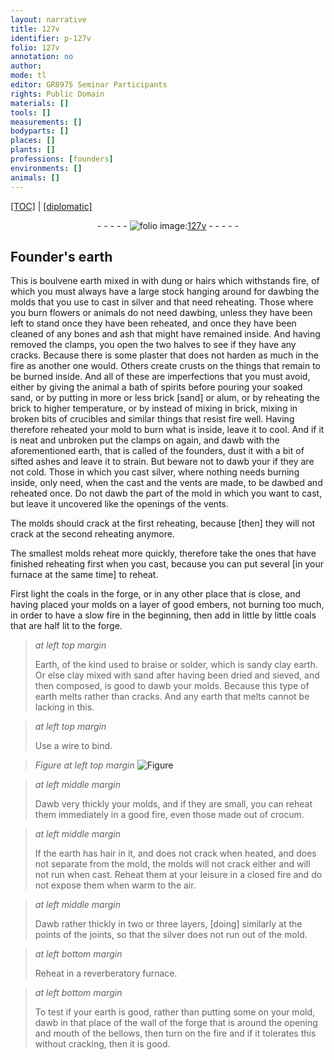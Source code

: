 ```yaml
---
layout: narrative
title: 127v
identifier: p-127v
folio: 127v
annotation: no
author:
mode: tl
editor: GR8975 Seminar Participants
rights: Public Domain
materials: []
tools: []
measurements: []
bodyparts: []
places: []
plants: []
professions: [founders]
environments: []
animals: []
---
```


<p><a href="{{ site.baseurl }}/translation/">[TOC]</a> | <a href="{{ site.baseurl }}/_texts/p-127v_tc.md/">[diplomatic]</a></p><div class="folio" align="center">- - - - - <a href="http://gallica.bnf.fr/ark:/12148/btv1b10500001g/f260.image" target="_blank"><img src="https://cu-mkp.github.io/2017-workshop-edition/assets/photo-icon.png" alt="folio image: " style="display:inline-block; margin-bottom:-3px;"/>127v</a> - - - - - </div>  
  

## Founder's earth

 
This is boulvene earth mixed in with dung or hairs which withstands fire, of which you must always have a large stock hanging around for dawbing the molds that you use to cast in silver and that need reheating. Those where you burn flowers or animals do not need dawbing, unless they have been left to stand once they have been reheated, and once they have been cleaned of any bones and ash that might have remained inside. And having removed the clamps, you open the two halves to see if they have any cracks. Because there is some plaster that does not harden as much in the fire as another one would. Others create crusts on the things that remain to be burned inside. And all of these are imperfections that you must avoid, either by giving the animal a bath of spirits before pouring your soaked sand, or by putting in more or less brick [sand] or alum, or by reheating the brick to higher temperature, or by instead of mixing in brick, mixing in broken bits of crucibles and similar things that resist fire well. Having therefore reheated your mold to burn what is inside, leave it to cool. And if it is neat and unbroken put the clamps on again, and dawb with the aforementioned earth, that is called of the <span class="pro">founders</span>, dust it with a bit of sifted ashes and leave it to strain. But beware not to dawb your if they are not cold. Those in which you cast silver, where nothing needs burning inside, only need, when the cast and the vents are made, to be dawbed and reheated once. Do not dawb the part of the mold in which you want to cast, but leave it uncovered like the openings of the vents.
 
The molds should crack at the first reheating, because [then] they will not crack at the second reheating anymore.
 
The smallest molds reheat more quickly, therefore take the ones that have finished reheating first when you cast, because you can put several [in your furnace at the same time] to reheat.
 
First light the coals in the forge, or in any other place that is close, and having placed your molds on a layer of good embers, not burning too much, in order to have a slow fire in the beginning, then add in little by little coals that are half lit to the forge.
 
> *at left top margin*
> 
> 
>   Earth, of the kind used to braise or solder, which is sandy clay earth. Or else clay mixed with sand after having been dried and sieved, and then composed, is good to dawb your molds. Because this type of earth melts rather than cracks. And any earth that melts cannot be lacking in this.
 
> *at left top margin*
> 
> 
>   Use a wire to bind.
 
> *Figure*
> *at left top margin*
> <a href="https://drive.google.com/open?id=0B9-oNrvWdlO5S2VzRmhYUWpfbmc" target="_blank"><img src="https://cu-mkp.github.io/GR8975-edition/assets/photo-icon.png" alt="Figure" style="display:inline-block; margin-bottom:-3px;"/></a>
 
> *at left middle margin*
> 
> 
>   Dawb very thickly your molds, and if they are small, you can reheat them immediately in a good fire, even those made out of crocum.
 
> *at left middle margin*
> 
> 
>   If the earth has hair in it, and does not crack when heated, and does not separate from the mold, the molds will not crack either and will not run when cast. Reheat them at your leisure in a closed fire and do not expose them when warm to the air.
 
> *at left middle margin*
> 
> 
>   Dawb rather thickly in two or three layers, [doing] similarly at the points of the joints, so that the silver does not run out of the mold.
 
> *at left bottom margin*
> 
> 
>   Reheat in a reverberatory furnace.
 
> *at left bottom margin*
> 
> 
>   To test if your earth is good, rather than putting some on your mold, dawb in that place of the wall of the forge that is around the opening and mouth of the bellows, then turn on the fire and if it tolerates this without cracking, then it is good.
 
